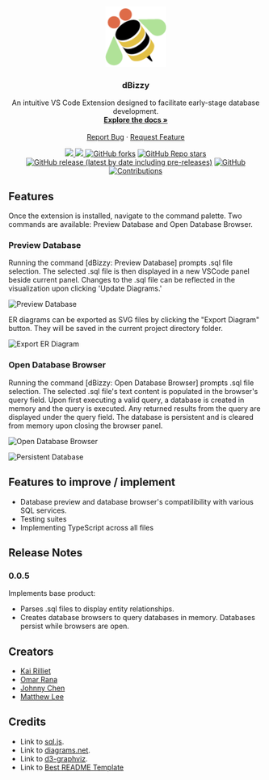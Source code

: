 <p align="center">
  <a href="https://github.com/oslabs-beta/dBizzy">
    <img src="https://github.com/oslabs-beta/dBizzy/raw/main/assets/dbizzy-logo-marketplace.png" alt="Logo" height="120">
  </a>

  <h3 align="center">dBizzy</h3>

  <p align="center">
    An intuitive VS Code Extension designed to facilitate early-stage database development.
    <br />
    <a href="https://github.com/oslabs-beta/dBizzy"><strong>Explore the docs »</strong></a>
    <br />
    <br />
    <a href="https://github.com/oslabs-beta/dBizzy/issues">Report Bug</a>
    ·
    <a href="https://github.com/oslabs-beta/dBizzy/issues">Request Feature</a>
  </p>
    <!-- BADGES -->
  <p align="center">
    <!-- MARKETPLACE -->
    <a href="https://marketplace.visualstudio.com/items?itemName=dBizzy.dbizzy">
      <img src="https://vsmarketplacebadge.apphb.com/version-short/dBizzy.dbizzy.svg">
    </a>
    <!-- DOWNLOADS -->
    <a href="https://marketplace.visualstudio.com/items?itemName=dBizzy.dbizzy">
      <img src="https://vsmarketplacebadge.apphb.com/downloads-short/dBizzy.dbizzy.svg">
    </a>
    <!-- FORKS -->
    <a href="https://github.com/oslabs-beta/dBizzy/network/members"><img alt="GitHub forks" src="https://img.shields.io/github/forks/oslabs-beta/dBizzy"></a>
    <!-- STARS -->
    <a href="https://github.com/oslabs-beta/dBizzy/stargazers"><img alt="GitHub Repo stars" src="https://img.shields.io/github/stars/oslabs-beta/dBizzy"></a>
    <!-- GITHUB RELEASE VERSION -->
    <a href="https://github.com/oslabs-beta/dBizzy/releases"><img alt="GitHub release (latest by date including pre-releases)" src="https://img.shields.io/github/v/release/oslabs-beta/dBizzy?include_prereleases"></a>
    <!-- LICENSE -->
    <a href="https://github.com/oslabs-beta/dBizzy/raw/main/LICENSE"><img alt="GitHub" src="https://img.shields.io/github/license/oslabs-beta/dBizzy"></a>
    <!-- CONTRIBUTIONS -->
    <a href="https://github.com/oslabs-beta/dBizzy/blob/main/README.md"><img alt="Contributions" src="https://img.shields.io/badge/contributors-welcome-brightgreen"></a>
  </p>
</p>

## Features

Once the extension is installed, navigate to the command palette. Two commands are available: Preview Database and Open Database Browser.  

### Preview Database

Running the command [dBizzy: Preview Database] prompts .sql file selection.  The selected .sql file is then displayed in a new VSCode panel beside current panel.  Changes to the .sql file can be reflected in the visualization upon clicking 'Update Diagrams.'

![Preview Database](https://github.com/oslabs-beta/dBizzy/raw/main/media/preview-database.gif)


ER diagrams can be exported as SVG files by clicking the "Export Diagram" button. They will be saved in the current project directory folder. 

![Export ER Diagram](https://github.com/oslabs-beta/dBizzy/raw/main/media/export-diagram.gif)

### Open Database Browser

Running the command [dBizzy: Open Database Browser] prompts .sql file selection. The selected .sql file's text content is populated in the browser's query field.  Upon first executing a valid query, a database is created in memory and the query is executed.  Any returned results from the query are displayed under the query field.  The database is persistent and is cleared from memory upon closing the browser panel.

![Open Database Browser](https://github.com/oslabs-beta/dBizzy/raw/main/media/open-database.gif)

![Persistent Database](https://github.com/oslabs-beta/dBizzy/raw/main/media/persistent-database.gif)


## Features to improve / implement

* Database preview and database browser's compatilibility with various SQL services.  
* Testing suites
* Implementing TypeScript across all files

## Release Notes

### 0.0.5

Implements base product:
* Parses .sql files to display entity relationships.
* Creates database browsers to query databases in memory. Databases persist while browsers are open.

## Creators

* [Kai Rilliet](https://github.com/kairilliet)
* [Omar Rana](https://github.com/omar-rana)
* [Johnny Chen](https://github.com/JcsChen)
* [Matthew Lee](https://github.com/mcl030)

## Credits

* Link to [sql.js](https://www.npmjs.com/package/sql.js).
* Link to [diagrams.net](https://www.diagrams.net/).
* Link to [d3-graphviz](https://www.npmjs.com/package/d3-graphviz).
* Link to [Best README Template](https://github.com/othneildrew/Best-README-Template)
